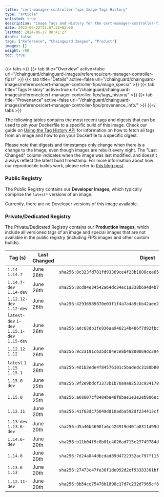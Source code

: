```yaml
---
title: "cert-manager-controller-fips Image Tags History"
type: "article"
unlisted: true
description: "Image Tags and History for the cert-manager-controller-fips Chainguard Image"
date: 2023-06-22T11:07:52+02:00
lastmod: 2024-06-27 00:41:27
draft: false
tags: ["Reference", "Chainguard Images", "Product"]
images: []
weight: 700
toc: true
---
```


{{< tabs >}}
{{< tab title="Overview" active=false url="/chainguard/chainguard-images/reference/cert-manager-controller-fips/" >}}
{{< tab title="Details" active=false url="/chainguard/chainguard-images/reference/cert-manager-controller-fips/image_specs/" >}}
{{< tab title="Tags History" active=true url="/chainguard/chainguard-images/reference/cert-manager-controller-fips/tags_history/" >}}
{{< tab title="Provenance" active=false url="/chainguard/chainguard-images/reference/cert-manager-controller-fips/provenance_info/" >}}
{{</ tabs >}}

The following tables contains the most recent tags and digests that can be used to pin your Dockerfile to a specific build of this image. Check our guide on [Using the Tag History API](/chainguard/chainguard-images/using-the-tag-history-api/) for information on how to fetch all tags from an image and how to pin your Dockerfile to a specific digest.

Please note that digests and timestamps only change when there is a change to the image, even though images are rebuilt every night. The "Last Changed" column indicates when the image was last modified, and doesn't always reflect the latest build timestamp. For more information about how our reproducible builds work, please refer to [this blog post](https://www.chainguard.dev/unchained/reproducing-chainguards-reproducible-image-builds).

### Public Registry
The Public Registry contains our **Developer Images**, which typically comprise the `latest*` versions of an image.

Currently, there are no Developer versions of this image available.

### Private/Dedicated Registry
The Private/Dedicated Registry contains our **Production Images**, which include all versioned tags of an image and special images that are not available in the public registry (including FIPS images and other custom builds).

| Tag (s)                                       | Last Changed | Digest                                                                    |
|-----------------------------------------------|--------------|---------------------------------------------------------------------------|
|  `1.14` `1.14.7`                              | June 26th    | `sha256:8c323fd781fd93369ce4f23b1808cea65c5680444fe36b98ed22e19d27e522af` |
|  `1.14.7-dev` `1.14-dev`                      | June 26th    | `sha256:8cd04e34542a64dc34ec1a338b694d4b7c9fea163668675ceb5f86cffc34c4fb` |
|  `1.12.12-dev` `1.12-dev`                     | June 26th    | `sha256:42936989870e03f1f4a7a4a9cbb42aee2f599b016f89c8151855b492060a1f9b` |
|  `latest-dev` `1-dev` `1.15.1-dev` `1.15-dev` | June 26th    | `sha256:adc63db1fe936aa940214b486f7d92fbcbd57eda1cf1e94ad38c5dc036135896` |
|  `1.12.12` `1.12`                             | June 26th    | `sha256:9c23191c635dc04ece8b46800869dc29436e3637000ee45c808ed6ded3c4b205` |
|  `latest` `1` `1.15` `1.15.1`                 | June 26th    | `sha256:4d1b3ede4f84576101c5badedc3180b8033093885ba8a72a5aa1c6c3b63e36d9` |
|  `1.15.0-dev`                                 | June 25th    | `sha256:9f2e9bdcf3373b1b78a9a82533c934178052b873a7372f97083b947a271c5f11` |
|  `1.15.0`                                     | June 25th    | `sha256:a68607cf8484ba48f8bae1e3e2eb906ec1980c6e6edf349a167ceba098893354` |
|  `1.12.11`                                    | June 20th    | `sha256:41f63dc75849d810adba592df234413cf0ae61ae9a8f462cbb99ccbef6dcebc7` |
|  `1.13-dev` `1.13.6-dev`                      | June 20th    | `sha256:d5a46b4698fa6c424919d40fa8311d99df609fed022b7aae56575acbd3bd4a70` |
|  `1.14.6-dev`                                 | June 20th    | `sha256:b11b04f9c8b01c4026ad715e23749784d64f3ec3fdad1a778c6dc13c8acd04e6` |
|  `1.14.6`                                     | June 20th    | `sha256:7d24a044dbcdad89d4722352ac797f115912e9e61fa8dbc2a22199c3c1b49f2a` |
|  `1.13.6` `1.13`                              | June 20th    | `sha256:27473c47fa36f1de092d2ef93383361bfd058156fc558935bcc1f37dd5b17584` |
|  `1.12.11-dev`                                | June 20th    | `sha256:8b54ce75478b1898e17d7c232d7965cf8d564722b48ca2fad7ce29939a7210ce` |

